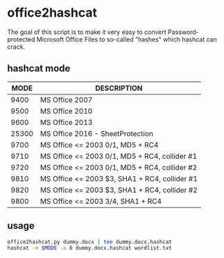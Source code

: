 # office2hashcat

The goal of this script is to make it very easy to convert
Password-protected Microsoft Office Files to so-called "hashes"
which hashcat can crack.

hashcat mode
------------

| MODE | DESCRIPTION                                     |
| ---- | ----------------------------------------------- |
| 9400 | MS Office 2007                                  |
| 9500 | MS Office 2010                                  |
| 9600 | MS Office 2013                                  |
|25300 | MS Office 2016 - SheetProtection                |
| 9700 | MS Office <= 2003 $0/$1, MD5 + RC4              |
| 9710 | MS Office <= 2003 $0/$1, MD5 + RC4, collider #1 |
| 9720 | MS Office <= 2003 $0/$1, MD5 + RC4, collider #2 |
| 9810 | MS Office <= 2003 $3, SHA1 + RC4, collider #1   |
| 9820 | MS Office <= 2003 $3, SHA1 + RC4, collider #2   |
| 9800 | MS Office <= 2003 $3/$4, SHA1 + RC4             |

usage
-----

```sh
office2hashcat.py dummy.docx | tee dummy.docx.hashcat
hashcat -m $MODE -a 0 dummy.docx.hashcat wordlist.txt
```
